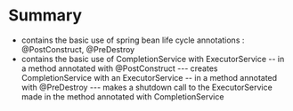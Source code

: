 # Summary
- contains the basic use of spring bean life cycle annotations :  @PostConstruct, @PreDestroy
- contains the basic use of CompletionService with ExecutorService
-- in a method annotated with @PostConstruct
--- creates CompletionService with an ExecutorService
-- in a method annotated with @PreDestroy
--- makes a shutdown call to the ExecutorService made in the method annotated with CompletionService
